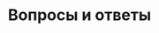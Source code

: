 ---
layout: forum-index
title: Вопросы и ответы
headerBg: true
breadcrumbs:
  - name: Форумы
    url: /forum/

subNavbar: true
subMenu: true
subMenuAction: false
submenuTitle: Форумы
subMenuItems:
  - name: Вопросы и ответы
    url: /forum/1/
  - name: Полезные ссылки
    url: /forum/
  - name: Работа сообщества
    url: /forum/
---